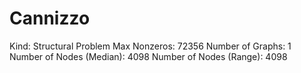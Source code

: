 # Cannizzo

Kind: Structural Problem
Max Nonzeros: 72356
Number of Graphs: 1
Number of Nodes (Median): 4098
Number of Nodes (Range): 4098
